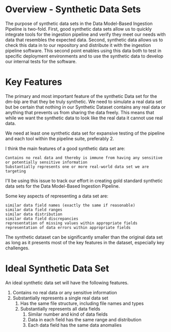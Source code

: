 # Overview - Synthetic Data Sets
The purpose of synthetic data sets in the Data Model-Based Ingestion Pipeline is two-fold. First, good synthetic data sets allow us to quickly integrate tools for the ingestion pipeline and verify they meet our needs with data that resembles the expected data. Second, synthetic data allows us to check this data in to our repository and distribute it with the ingestion pipeline software. This second point enables using this data both to test in specific deployment environments and to use the synthetic data to develop our internal tests for the software.

# Key Features
The primary and most important feature of the synthetic Data set for the dm-bip are that they be truly synthetic. We need to simulate a real data set but be certain that nothing in our Synthetic Dataset contains any real data or anything that prevents us from sharing the data freely. This means that while we want the synthetic data to look like the real data it cannot use real data.

We need at least one synthetic data set for expansive testing of the pipeline and each tool within the pipeline suite, preferably 2.

I think the main features of a good synthetic data set are:

    Contains no real data and thereby is immune from having any sensitive or potentially sensitive information
    Substantially represents one or more real-world data set we are targeting

I'll be using this issue to track our effort in creating gold standard synthetic data sets for the Data Model-Based Ingestion Pipeline.

Some key aspects of representing a data set are:

    similar data field names (exactly the same if reasonable)
    similar data field ranges
    similar data distribution
    similar data field discrepancies
    representation of missing values within appropriate fields
    representation of data errors within appropriate fields

The synthetic dataset can be significantly smaller than the original data set as long as it presents most of the key features in the dataset, especially key challenges.

# Ideal Synthetic Data Set
An ideal synthetic data set will have the following features.

1. Contains no real data or any sensitive information
1. Substantially represents a single real data set
    1. Has the same file structure, including file names and types
    1. Substantially represents all data fields
        1. Similar number and kind of data fields
        1. Data in each field has the same range and distribution
        1. Each data field has the same data anomalies
